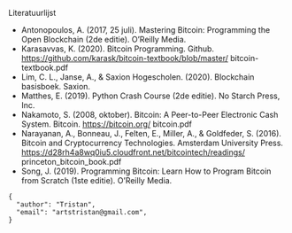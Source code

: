 Literatuurlijst
- Antonopoulos, A. (2017, 25 juli). Mastering Bitcoin: Programming the Open Blockchain (2de editie). O’Reilly
Media.
- Karasavvas, K. (2020). Bitcoin Programming. Github. https://github.com/karask/bitcoin-textbook/blob/master/
bitcoin-textbook.pdf
- Lim, C. L., Janse, A., & Saxion Hogescholen. (2020). Blockchain basisboek. Saxion.
- Matthes, E. (2019). Python Crash Course (2de editie). No Starch Press, Inc.
- Nakamoto, S. (2008, oktober). Bitcoin: A Peer-to-Peer Electronic Cash System. Bitcoin. https://bitcoin.org/
bitcoin.pdf
- Narayanan, A., Bonneau, J., Felten, E., Miller, A., & Goldfeder, S. (2016). Bitcoin and Cryptocurrency
Technologies. Amsterdam University Press. https://d28rh4a8wq0iu5.cloudfront.net/bitcointech/readings/
princeton_bitcoin_book.pdf
- Song, J. (2019). Programming Bitcoin: Learn How to Program Bitcoin from Scratch (1ste editie). O’Reilly Media.


```
{
  "author": "Tristan",
  "email": "artstristan@gmail.com",
}
```